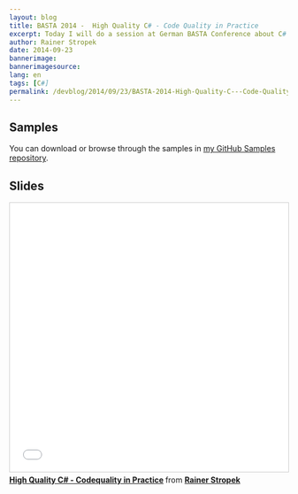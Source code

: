 ```yaml
---
layout: blog
title: BASTA 2014 -  High Quality C# - Code Quality in Practice
excerpt: Today I will do a session at German BASTA Conference about C# code quality. In this blog I want to share my slides and the samples I am using.
author: Rainer Stropek
date: 2014-09-23
bannerimage: 
bannerimagesource: 
lang: en
tags: [C#]
permalink: /devblog/2014/09/23/BASTA-2014-High-Quality-C---Code-Quality-in-Practice
---
```


<h2>Samples</h2><p>You can download or browse through the samples in <a href="https://github.com/rstropek/Samples/tree/master/StyleCopCodeAnalysis" target="_blank">my GitHub Samples repository</a>.</p><h2>Slides</h2><iframe src="//www.slideshare.net/slideshow/embed_code/39418366?rel=0" width="597" height="486" frameborder="0" marginwidth="0" marginheight="0" scrolling="no" style="border:1px solid #CCC; border-width:1px; margin-bottom:5px; max-width: 100%;" allowfullscreen="allowfullscreen"></iframe><div style="margin-bottom:5px">
  <strong>
    <a href="https://www.slideshare.net/rstropek/high-quality-c-codequality-in-practice" title="High Quality C# - Codequality in Practice" target="_blank">High Quality C# - Codequality in Practice</a>
  </strong> from <strong><a href="http://www.slideshare.net/rstropek" target="_blank">Rainer Stropek</a></strong></div>
